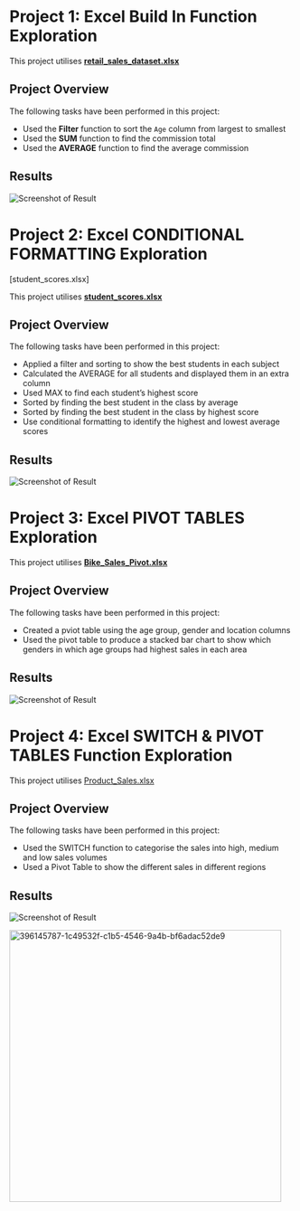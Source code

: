 
# Project 1: Excel Build In Function Exploration

This project utilises [**retail_sales_dataset.xlsx**](https://github.com/user-attachments/files/19039651/retail_sales_dataset.xlsx)

## Project Overview
The following tasks have been performed in this project:

- Used the **Filter** function to sort the `Age` column from largest to smallest
- Used the **SUM** function to find the commission total
- Used the **AVERAGE** function to find the average commission

## Results

![Screenshot of Result](https://github.com/user-attachments/assets/234a56c3-5643-40b2-bb34-88b7832cb01c)


# Project 2: Excel **CONDITIONAL FORMATTING** Exploration
[student_scores.xlsx]

This project utilises [**student_scores.xlsx**](https://github.com/user-attachments/files/19039795/student_scores.xlsx)

## Project Overview
The following tasks have been performed in this project:

- Applied a filter and sorting to show the best students in each subject
- Calculated the AVERAGE for all students and displayed them in an extra column
- Used MAX to find each student’s highest score
- Sorted by finding the best student in the class by average
- Sorted by finding the best student in the class by highest score
- Use conditional formatting to identify the highest and lowest average scores

## Results

![Screenshot of Result](https://github.com/user-attachments/assets/eb06bfab-5464-425c-88a0-758faadb1f19)

# Project 3: Excel **PIVOT TABLES** Exploration

This project utilises [**Bike_Sales_Pivot.xlsx**](https://github.com/user-attachments/files/19039956/Bike_Sales_Pivot.xlsx)

## Project Overview
The following tasks have been performed in this project:


- Created a pviot table using the age group, gender and location columns
- Used the pivot table to produce a stacked bar chart to show which genders in which age groups had highest sales in each area

## Results

![Screenshot of Result](https://github.com/user-attachments/assets/b5b7a389-2180-4af8-939a-db4528e12502)

# Project 4: Excel **SWITCH & PIVOT TABLES** Function Exploration

This project utilises [Product_Sales.xlsx](https://github.com/user-attachments/files/19040020/Product_Sales.xlsx)

## Project Overview
The following tasks have been performed in this project:

- Used the SWITCH function to categorise the sales into high, medium and low sales volumes
- Used a Pivot Table to show the different sales in different regions

## Results

![Screenshot of Result](https://github.com/user-attachments/assets/411f768e-54e7-48e8-a0fe-9c64cfc3b7e0)

<img width="481" alt="396145787-1c49532f-c1b5-4546-9a4b-bf6adac52de9" src="https://github.com/user-attachments/assets/455abb2a-ee41-40f3-86e5-011233c6ed0c" />
